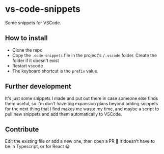 # vs-code-snippets
Some snippets for VSCode.

## How to install

- Clone the repo
- Copy the `.code-snippets` file in the project's `/.vscode` folder. Create the folder if it doesn't exist
- Restart vscode
- The keyboard shortcut is the `prefix` value.

## Further development
It's just some snippets I made and put out there in case someone else finds them useful, so I'm don't have big expansion plans beyond adding snippets for the next thing that I find makes me waste my time, and maybe a script to pull new snippets and add them automatically to VSCode.

## Contribute
Edit the existing file or add a new one, then open a PR 🙂
It doesn't have to be in Typescript, or for React 😀
